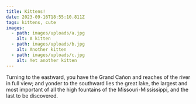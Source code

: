 ```yaml
---
title: Kittens!
date: 2023-09-16T18:55:10.811Z
tags: kittens, cute
images:
  - path: images/uploads/a.jpg
    alt: A kitten
  - path: images/uploads/b.jpg
    alt: Another kitten
  - path: images/uploads/c.jpg
    alt: Yet another kitten
---
```

Turning to the eastward, you have the Grand Cañon and reaches of the river in full view; and yonder to the southward lies the great lake, the largest and most important of all the high fountains of the Missouri-Mississippi, and the last to be discovered.